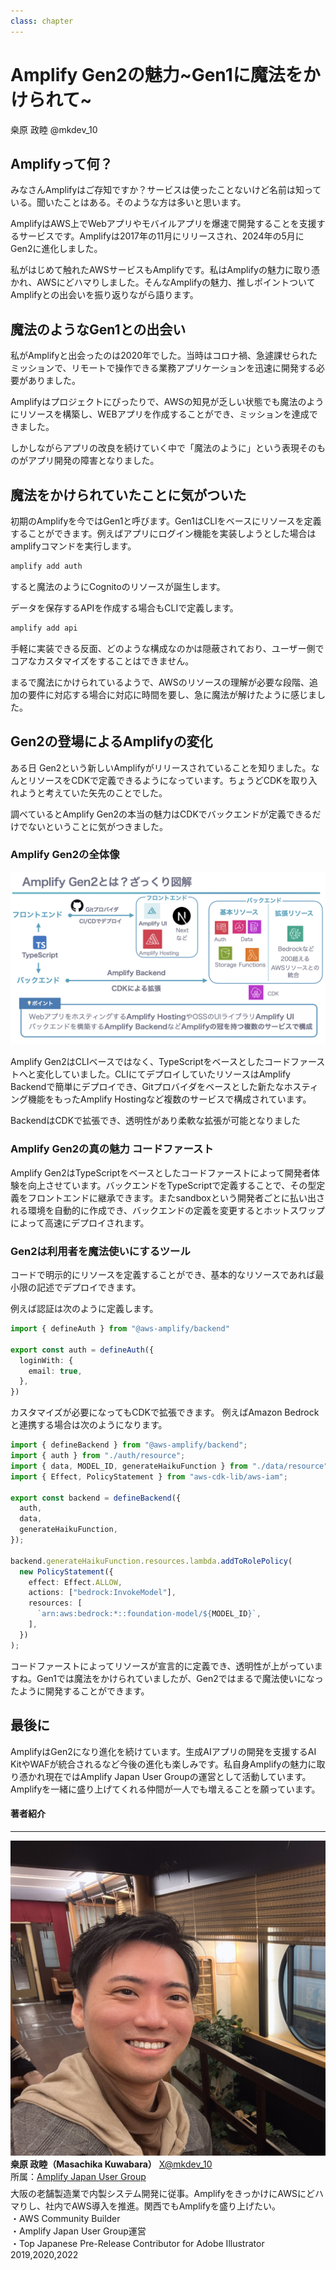 ```yaml
---
class: chapter
---
```


# Amplify Gen2の魅力~Gen1に魔法をかけられて~

<div class="flush-right">
桒原 政睦 @mkdev_10
</div>

## Amplifyって何？

みなさんAmplifyはご存知ですか？サービスは使ったことないけど名前は知っている。聞いたことはある。そのような方は多いと思います。

AmplifyはAWS上でWebアプリやモバイルアプリを爆速で開発することを支援するサービスです。Amplifyは2017年の11月にリリースされ、2024年の5月にGen2に進化しました。

私がはじめて触れたAWSサービスもAmplifyです。私はAmplifyの魅力に取り憑かれ、AWSにどハマりしました。そんなAmplifyの魅力、推しポイントついてAmplifyとの出会いを振り返りながら語ります。

## 魔法のようなGen1との出会い

私がAmplifyと出会ったのは2020年でした。当時はコロナ禍、急遽課せられたミッションで、リモートで操作できる業務アプリケーションを迅速に開発する必要がありました。

Amplifyはプロジェクトにぴったりで、AWSの知見が乏しい状態でも魔法のようにリソースを構築し、WEBアプリを作成することができ、ミッションを達成できました。

しかしながらアプリの改良を続けていく中で「魔法のように」という表現そのものがアプリ開発の障害となりました。

## 魔法をかけられていたことに気がついた

初期のAmplifyを今ではGen1と呼びます。Gen1はCLIをベースにリソースを定義することができます。例えばアプリにログイン機能を実装しようとした場合はamplifyコマンドを実行します。

```bash
amplify add auth
```

すると魔法のようにCognitoのリソースが誕生します。

データを保存するAPIを作成する場合もCLIで定義します。

```bash
amplify add api
```

手軽に実装できる反面、どのような構成なのかは隠蔽されており、ユーザー側でコアなカスタマイズをすることはできません。

まるで魔法にかけられているようで、AWSのリソースの理解が必要な段階、追加の要件に対応する場合に対応に時間を要し、急に魔法が解けたように感じました。

## Gen2の登場によるAmplifyの変化
ある日 Gen2という新しいAmplifyがリリースされていることを知りました。なんとリソースをCDKで定義できるようになっています。ちょうどCDKを取り入れようと考えていた矢先のことでした。

調べているとAmplify Gen2の本当の魅力はCDKでバックエンドが定義できるだけでないということに気がつきました。

### Amplify Gen2の全体像
![AmplifyGen2図解](images/chap-mkdev10-amplify/amplify-image.png)

Amplify Gen2はCLIベースではなく、TypeScriptをベースとしたコードファーストへと変化していました。CLIにてデプロイしていたリソースはAmplify Backendで簡単にデプロイでき、Gitプロバイダをベースとした新たなホスティング機能をもったAmplify Hostingなど複数のサービスで構成されています。

BackendはCDKで拡張でき、透明性があり柔軟な拡張が可能となりました

### Amplify Gen2の真の魅力 コードファースト

Amplify Gen2はTypeScriptをベースとしたコードファーストによって開発者体験を向上させています。バックエンドをTypeScriptで定義することで、その型定義をフロントエンドに継承できます。またsandboxという開発者ごとに払い出される環境を自動的に作成でき、バックエンドの定義を変更するとホットスワップによって高速にデプロイされます。

### Gen2は利用者を魔法使いにするツール

コードで明示的にリソースを定義することができ、基本的なリソースであれば最小限の記述でデプロイできます。

例えば認証は次のように定義します。
```typescript
import { defineAuth } from "@aws-amplify/backend"

export const auth = defineAuth({
  loginWith: {
    email: true,
  },
})
```
カスタマイズが必要になってもCDKで拡張できます。
例えばAmazon Bedrockと連携する場合は次のようになります。

```typescript
import { defineBackend } from "@aws-amplify/backend";
import { auth } from "./auth/resource";
import { data, MODEL_ID, generateHaikuFunction } from "./data/resource";
import { Effect, PolicyStatement } from "aws-cdk-lib/aws-iam";

export const backend = defineBackend({
  auth,
  data,
  generateHaikuFunction,
});

backend.generateHaikuFunction.resources.lambda.addToRolePolicy(
  new PolicyStatement({
    effect: Effect.ALLOW,
    actions: ["bedrock:InvokeModel"],
    resources: [
      `arn:aws:bedrock:*::foundation-model/${MODEL_ID}`,
    ],
  })
);
```
コードファーストによってリソースが宣言的に定義でき、透明性が上がっていますね。Gen1では魔法をかけられていましたが、Gen2ではまるで魔法使いになったように開発することができます。

## 最後に
AmplifyはGen2になり進化を続けています。生成AIアプリの開発を支援するAI KitやWAFが統合されるなど今後の進化も楽しみです。私自身Amplifyの魅力に取り憑かれ現在ではAmplify Japan User Groupの運営として活動しています。Amplifyを一緒に盛り上げてくれる仲間が一人でも増えることを願っています。

#### 著者紹介

---

<div class="author-profile">
    <img src="images/mkdev_10.jpg">
    <div>
        <div>
            <b>桒原 政睦（Masachika Kuwabara）</b>
            <a href="https://twitter.com/mkdev_10">X@mkdev_10</a>
        </div>
        <div>
            所属：<a href="https://aws-amplify-jp.github.io/">Amplify Japan User Group</a>
        </div>
    </div>
</div>
<p style="margin-top: 0.5em; margin-bottom: 2em;">
大阪の老舗製造業で内製システム開発に従事。AmplifyをきっかけにAWSにどハマりし、社内でAWS導入を推進。関西でもAmplifyを盛り上げたい。<br>
・AWS Community Builder<br>
・Amplify Japan User Group運営<br>
・Top Japanese Pre-Release Contributor for Adobe Illustrator 2019,2020,2022
</p>